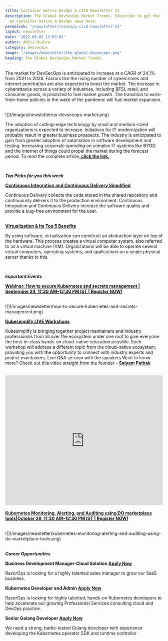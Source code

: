 ```yaml
---
title: Container Native DevOps & CICD Newsletter 21
description: The Global DevSecOps Market Trends. Subscribe to get the latest updates
  on container-native & DevOps news here.
permalink: "/newsletter/razorops-cicd-newsletter-21"
layout: newsletter
date: '2022-09-02 11:03:02'
author: Aditi Mishra
category: devsecops
image: "/images/newsletter/the-global-devsecops.png"
heading: The Global DevSecOps Market Trends
---
```




The market for DevSecOps is anticipated to increase at a CAGR of 24.1% from 2021 to 2028. Factors like the rising number of cybercrimes and internet penetration are also expected to boost the market. The increase in cyberattacks across a variety of industries, including BFSI, retail, and consumer goods, is predicted to fuel market growth. The transition to work-from-home policies in the wake of the pandemic will fuel market expansion.


<br>
![](/images/newsletter/us-devsecops-market.png)
<br>

 The adoption of cutting-edge technology by small and medium-sized organizations is expected to increase. Initiatives for IT modernization will probably result in greater business prospects. The industry is anticipated to gain from greater adoption of automation in software development and testing. Increasing corporate spending on complex IT systems like BYOD and the internet of things could propel the market during the forecast period. To read the complete article,<a href="https://www.grandviewresearch.com/industry-analysis/development-security-operation-market-report" target="_blank"><b> click the link.</b></a>

<br>

***Top Picks for you this week***

<a href="https://razorops.com/blog/what-is-continuous-integration-and-continuous-delivery/?utm_source=Website-Newsletter&utm_medium=Newsletter-blog&utm_campaign=Newsletter_02092022" target="_blank"><b>Continuous Integration and Continuous Delivery Simplified</b></a>

Continuous Delivery collects the code stored in the shared repository and continuously delivers it to the production environment. Continuous Integration and Continuous Delivery increase the software quality and provide a bug-free environment for the user.

<br> 
<a href="https://razorops.com/blog/what-is-virtualization-top-5-benefits-of-virtualization/?utm_source=Website-Newsletter&utm_medium=Newsletter-blog&utm_campaign=Newsletter_02092022" target="_blank"><b>Virtualization & Its Top 5 Benefits</b></a>

By using software, virtualization can construct an abstraction layer on top of the hardware. This process creates a virtual computer system, also referred to as a virtual machine (VM). Organizations will be able to operate several virtual computers, operating systems, and applications on a single physical server thanks to this. 

<br>

***Important Events***

<a href="https://razorops.com/webinars/how-to-secure-kubernetes-and-secrets-management/?utm_source=Website-Newsletter&utm_medium=Newsletter-blog&utm_campaign=Newsletter_02092022" target="_blank"><b>Webinar: How to secure Kubernetes and secrets management | September 24, 11:30 AM–12:30 PM IST | Register NOW! </b></a>

<br>
![](/images/newsletter/how-to-secure-kubernetes-and-secrets-management.png)
<br>

<a href="https://kubesimplify.github.io/live-workshops/" target="_blank"><b>Kubesimplify LIVE Workshops</b></a>

Kubesimplify is bringing together project maintainers and industry professionals from all over the ecosystem under one roof to give everyone the best-in-class hands-on cloud-native education possible. Each workshop will address a different topic from the cloud-native ecosystem, providing you with the opportunity to connect with industry experts and project maintainers. Live Q&A session with the speakers Want to know more? Check out this video straight from the founder - <a href="https://www.linkedin.com/in/saiyampathak?miniProfileUrn=urn%3Ali%3Afs_miniProfile%3AACoAAA2m_eoB-5RvYVA60tVysLlp0fluTsaa5Pc&lipi=urn%3Ali%3Apage%3Ad_flagship3_pulse_read%3B3hQb6V5HRSKQGQiVXtc9tw%3D%3D"><b>Saiyam Pathak </b></a>

<br>
<iframe width="100%" height="415" src="https://www.youtube.com/embed/oiBdx7et21w" title="YouTube video player" frameborder="0" allow="accelerometer; autoplay; clipboard-write; encrypted-media; gyroscope; picture-in-picture" allowfullscreen></iframe>
<br>

<a href="https://razorops.com/webinars/kubernetes-monitoring-alerting-and-auditing-using-do-marketplace-tools/?utm_source=Website-Newsletter&utm_medium=Newsletter-blog&utm_campaign=Newsletter_02092022" target="_blank"><b>Kubernetes Monitoring, Alerting, and Auditing using DO marketplace tools|October 29, 11:30 AM–12:30 PM IST | Register NOW!</b></a>

<br>
![](/images/newsletter/kubernetes-monitoring-alerting-and-auditing-using-do-marketplace-tools.png)
<br>
<br>

***Career Opportunities***

<p><b>Business Development Manager-Cloud Solution <a href="https://razorops.com/jobs-for-business-development-manager?utm_source=Website-Newsletter&utm_medium=Newsletter-blog&utm_campaign=Newsletter_02092022" target="_blank">Apply Now</a></b></p>

RazorOps is looking for a highly talented sales manager to grow our SaaS business.

<p><b>Kubernetes Developer and Admin <a href="https://razorops.com/jobs-for-kubernetes-developer-and-admin?utm_source=Website-Newsletter&utm_medium=Newsletter-blog&utm_campaign=Newsletter_02092022" target="_blank">Apply Now</a></b></p>

RazorOps is looking for highly talented, hands-on Kubernetes developers to help accelerate our growing Professional Services consulting cloud and DevOps practice.

<p><b>Senior Golang Developer <a href="https://razorops.com/jobs-for-golang-developer?utm_source=Website-Newsletter&utm_medium=Newsletter-blog&utm_campaign=Newsletter_02092022" target="_blank">Apply Now</a></b></p>

We need a strong, battle-tested Golang developer with experience developing the Kubernetes operator SDK and runtime controller
